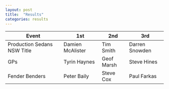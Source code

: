 ```yaml
---
layout: post
title:  "Results"
categories: results
---
```


| Event         | 1st           | 2nd   | 3rd     |
| ------------- |-------------  | ----- | ------- |
| Production Sedans NSW Title | Damien McAlister | Tim Smith | Darren Snowden |
| GPs | Tyrin Haynes | Geof Marsh | Steve Hines |
| Fender Benders | Peter Baily | Steve Cox | Paul Farkas |